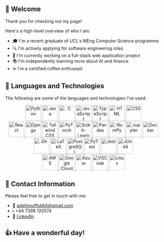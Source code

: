 ## 👋 Welcome

Thank you for checking out my page!

Here's a high-level overview of who I am:
- 🎓 I'm a recent graduate of UCL's MEng Computer Science programme
- 🔍 I'm actively applying for software engineering roles
- 🔨 I'm currently working on a full-stack web application project
- 📚 I'm independently learning more about AI and finance
- ☕ I'm a certified coffee enthusiast

## 🧰 Languages and Technologies

The following are some of the languages and technologies I've used:
<div align="center">
  <a href="https://www.python.org/" target="_blank" rel="noreferrer">
    <img src="https://github.com/AdelM64/AdelM64/assets/92412158/ac03a853-cef3-49ff-8653-bed2f6a21133" alt="Python" width="50" height="50"/>
  </a>
  <a href="https://www.oracle.com/uk/java/technologies/downloads/" target="_blank" rel="noreferrer">
    <img src="https://github.com/AdelM64/AdelM64/assets/92412158/b190106d-d996-495b-8f58-7c56cc9bef05" alt="Java" width="50" height="50"/>
  </a>
  <a href="https://gcc.gnu.org/" target="_blank" rel="noreferrer">
    <img src="https://github.com/AdelM64/AdelM64/assets/92412158/3f297ec6-af00-4d7c-81d4-06f551908a69" alt="C" width="50" height="50"/>
  </a>
  <a href="https://developer.mozilla.org/en-US/docs/Web/JavaScript" target="_blank" rel="noreferrer">
    <img src="https://github.com/AdelM64/AdelM64/assets/92412158/5b7a52f9-3ad5-4d0d-8181-f5f4106d6597" alt="JavaScript" width="50" height="50"/>
  </a>
  <a href="https://www.typescriptlang.org/" target="_blank" rel="noreferrer">
    <img src="https://github.com/AdelM64/AdelM64/assets/92412158/9b166e62-18ca-453c-aec5-1480a15360f8" alt="TypeScript" width="50" height="50"/>
  </a>
  <a href="https://html.com/html5/" target="_blank" rel="noreferrer">
    <img src="https://github.com/AdelM64/AdelM64/assets/92412158/8c30bfc5-5367-43f6-8880-3ce651af28a2" alt="HTML" width="50" height="50"/>
  </a>
  <a href="https://www.w3.org/Style/CSS/" target="_blank" rel="noreferrer">
    <img src="https://github.com/AdelM64/AdelM64/assets/92412158/58495166-50a7-49c1-95fd-0367f77327aa" alt="CSS" width="50" height="50"/>
  </a>
</div>
<div align="center">
  <a href="https://react.dev/" target="_blank" rel="noreferrer">
    <img src="https://github.com/AdelM64/AdelM64/assets/92412158/4e15422b-5ce5-4d85-84cb-459b560774b0" alt="React" width="50" height="50"/>
  </a>
  <a href="https://www.djangoproject.com/" target="_blank" rel="noreferrer">
    <img src="https://github.com/AdelM64/AdelM64/assets/92412158/8a48259a-420c-403f-9906-e64c5641cba9" alt="Django" width="50" height="50"/>
  </a>
  <a href="https://tailwindcss.com/" target="_blank" rel="noreferrer">
    <img src="https://github.com/AdelM64/AdelM64/assets/92412158/1fa930a3-96c7-44f9-b43c-2402e8f8812c" alt="Tailwind CSS" width="50" height="50"/>
  </a>
  <a href="https://pytorch.org/" target="_blank" rel="noreferrer">
    <img src="https://github.com/AdelM64/AdelM64/assets/92412158/72a74831-1c68-4b95-9751-5ed7f5ffbb0a" alt="PyTorch" width="50" height="50"/>
  </a>
  <a href="https://scikit-learn.org/stable/" target="_blank" rel="noreferrer">
    <img src="https://github.com/AdelM64/AdelM64/assets/92412158/3d57035d-72ff-406a-a6e8-4e877dcf8b0e" alt="Scikit-Learn" width="50" height="50"/>
  </a>
  <a href="https://pandas.pydata.org/" target="_blank" rel="noreferrer">
    <img src="https://github.com/AdelM64/AdelM64/assets/92412158/f177836f-6e76-45ba-9553-cde20740ec7b" alt="Pandas" width="50" height="50"/>
  </a>
  <a href="https://numpy.org/" target="_blank" rel="noreferrer">
    <img src="https://github.com/AdelM64/AdelM64/assets/92412158/22155a92-c7fc-4744-b312-b3605dfc3eb1" alt="NumPy" width="50" height="50"/>
  </a>
  <a href="https://jupyter.org/" target="_blank" rel="noreferrer">
    <img src="https://github.com/AdelM64/AdelM64/assets/92412158/b18612cd-7f81-4e21-8b64-7bbb700cfa01" alt="Jupyter" width="50" height="50"/>
  </a>
  <a href="https://www.docker.com/" target="_blank" rel="noreferrer">
    <img src="https://github.com/AdelM64/AdelM64/assets/92412158/7b3d8d8b-8770-4882-997e-282fbcdf6953" alt="Docker" width="50" height="50"/>
  </a>
  <a href="https://git-scm.com/" target="_blank" rel="noreferrer">
    <img src="https://github.com/AdelM64/AdelM64/assets/92412158/8e12686e-3e17-46f6-8b75-199619c00eb0" alt="Git" width="50" height="50"/>
  </a>
  <a href="https://www.latex-project.org/" target="_blank" rel="noreferrer">
    <img src="https://github.com/AdelM64/AdelM64/assets/92412158/04784307-ee45-4ee3-bcd7-1938b5bf2b08" alt="LaTeX" width="50" height="50"/>
  </a>
  <a href="https://www.postgresql.org/" target="_blank" rel="noreferrer">
    <img src="https://github.com/AdelM64/AdelM64/assets/92412158/b13bf5e9-3076-4728-9ae5-ad608f0a1530" alt="PostgreSQL" width="50" height="50"/>
  </a>
  <a href="https://docs.pytest.org/en/8.2.x/" target="_blank" rel="noreferrer">
    <img src="https://github.com/AdelM64/AdelM64/assets/92412158/c2389d32-6032-4d0b-924c-d7ed82d7d311" alt="PyTest" width="50" height="50"/>
  </a>
  <a href="https://jestjs.io/" target="_blank" rel="noreferrer">
    <img src="https://github.com/AdelM64/AdelM64/assets/92412158/53974d11-aedc-4bec-959b-037656cd8ec8" alt="Jest" width="50" height="50"/>
  </a>
  <a href="https://junit.org/junit4/" target="_blank" rel="noreferrer">
    <img src="https://github.com/AdelM64/AdelM64/assets/92412158/4ac3540b-a061-47b8-a8c4-ab1041174fe8" alt="JUnit4" width="50" height="50"/>
  </a>
</div>
<div align="center">
  <a href="https://docs.aws.amazon.com/" target="_blank" rel="noreferrer">
    <img src="https://github.com/AdelM64/AdelM64/assets/92412158/3ebadec3-d5b9-4e50-b92a-34e0eb73250d" alt="AWS" width="50" height="50"/>
  </a>
  <a href="https://cloud.google.com/docs" target="_blank" rel="noreferrer">
    <img src="https://github.com/AdelM64/AdelM64/assets/92412158/0c169512-0fbf-4be1-b174-6813126a999c" alt="Google Cloud" width="50" height="50"/>
  </a>
  <a href="https://learn.microsoft.com/en-us/azure/?product=popular" target="_blank" rel="noreferrer">
    <img src="https://github.com/AdelM64/AdelM64/assets/92412158/05f2e744-31fd-4052-a5b1-4aa9b7eef0cd" alt="Azure" width="50" height="50"/>
  </a>
  <a href="https://code.visualstudio.com/" target="_blank" rel="noreferrer">
    <img src="https://github.com/AdelM64/AdelM64/assets/92412158/c0f701d1-c385-43eb-8bb7-41ccbb2eab68" alt="VSCode" width="50" height="50"/>
  </a>
  <a href="https://www.kernel.org/" target="_blank" rel="noreferrer">
    <img src="https://github.com/AdelM64/AdelM64/assets/92412158/f41c1037-3489-48d6-86fe-01f3489665e6" alt="Linux" width="50" height="50"/>
  </a>
</div>

## 📠 Contact Information

Please feel free to get in touch with me:
- 📧 adelmouffok64@gmail.com
- 📞 +44 7398 120574
- 💼 [LinkedIn](www.linkedin.com/in/adel-mouffok "My LinkedIn page")

## 👍 Have a wonderful day!
<!--
**AdelM64/AdelM64** is a ✨ _special_ ✨ repository because its `README.md` (this file) appears on your GitHub profile.

Here are some ideas to get you started:

- 🔭 I’m currently working on ...
- 🌱 I’m currently learning ...
- 👯 I’m looking to collaborate on ...
- 🤔 I’m looking for help with ...
- 💬 Ask me about ...
- 📫 How to reach me: ...
- 😄 Pronouns: ...
- ⚡ Fun fact: ...
-->

<!-- Logo Links
LANGUAGES
---------
Python: ![Python-logo-notext svg](https://github.com/AdelM64/AdelM64/assets/92412158/ac03a853-cef3-49ff-8653-bed2f6a21133)
Java: ![java-original-logo](https://github.com/AdelM64/AdelM64/assets/92412158/b190106d-d996-495b-8f58-7c56cc9bef05)
C: ![C_Logo](https://github.com/AdelM64/AdelM64/assets/92412158/3f297ec6-af00-4d7c-81d4-06f551908a69)
JavaScript: ![JavaScript-logo](https://github.com/AdelM64/AdelM64/assets/92412158/5b7a52f9-3ad5-4d0d-8181-f5f4106d6597)
TypeScript: ![typescript_logo](https://github.com/AdelM64/AdelM64/assets/92412158/9b166e62-18ca-453c-aec5-1480a15360f8)
<svg id="Layer_1" xmlns="http://www.w3.org/2000/svg" viewBox="0 0 400 400" width="2500" height="2500"><style>.st0{fill:#007acc}.st1{fill:#fff}</style><path class="st0" d="M0 200V0h400v400H0"/><path class="st1" d="M87.7 200.7V217h52v148h36.9V217h52v-16c0-9 0-16.3-.4-16.5 0-.3-31.7-.4-70.2-.4l-70 .3v16.4l-.3-.1zM321.4 184c10.2 2.4 18 7 25 14.3 3.7 4 9.2 11 9.6 12.8 0 .6-17.3 12.3-27.8 18.8-.4.3-2-1.4-3.6-4-5.2-7.4-10.5-10.6-18.8-11.2-12-.8-20 5.5-20 16 0 3.2.6 5 1.8 7.6 2.7 5.5 7.7 8.8 23.2 15.6 28.6 12.3 41 20.4 48.5 32 8.5 13 10.4 33.4 4.7 48.7-6.4 16.7-22 28-44.3 31.7-7 1.2-23 1-30.5-.3-16-3-31.3-11-40.7-21.3-3.7-4-10.8-14.7-10.4-15.4l3.8-2.4 15-8.7 11.3-6.6 2.6 3.5c3.3 5.2 10.7 12.2 15 14.6 13 6.7 30.4 5.8 39-2 3.7-3.4 5.3-7 5.3-12 0-4.6-.7-6.7-3-10.2-3.2-4.4-9.6-8-27.6-16-20.7-8.8-29.5-14.4-37.7-23-4.7-5.2-9-13.3-11-20-1.5-5.8-2-20-.6-25.7 4.3-20 19.4-34 41-38 7-1.4 23.5-.8 30.4 1l-.2.2z"/></svg>
HTML: ![HTML5_Badge svg](https://github.com/AdelM64/AdelM64/assets/92412158/8c30bfc5-5367-43f6-8880-3ce651af28a2)
CSS: ![CSS3_logo svg](https://github.com/AdelM64/AdelM64/assets/92412158/58495166-50a7-49c1-95fd-0367f77327aa)

FRAMEWORKS/LIBRARIES
----------
React: ![React-icon svg](https://github.com/AdelM64/AdelM64/assets/92412158/4e15422b-5ce5-4d85-84cb-459b560774b0)
Django: ![django-logo-4C5ECF7036-seeklogo com](https://github.com/AdelM64/AdelM64/assets/92412158/8a48259a-420c-403f-9906-e64c5641cba9)
Tailwind CSS: ![Tailwind_CSS_Logo svg](https://github.com/AdelM64/AdelM64/assets/92412158/1fa930a3-96c7-44f9-b43c-2402e8f8812c)
PyTorch: <img width="331" alt="PyTorch-logo-WS" src="https://github.com/AdelM64/AdelM64/assets/92412158/72a74831-1c68-4b95-9751-5ed7f5ffbb0a">
Scikit-Learn: ![scikit-learn-logo](https://github.com/AdelM64/AdelM64/assets/92412158/3d57035d-72ff-406a-a6e8-4e877dcf8b0e)
Pandas: ![pandas_logo](https://github.com/AdelM64/AdelM64/assets/92412158/f177836f-6e76-45ba-9553-cde20740ec7b)
Numpy: ![numpy-1](https://github.com/AdelM64/AdelM64/assets/92412158/22155a92-c7fc-4744-b312-b3605dfc3eb1)
<svg height="2500" preserveAspectRatio="xMidYMid" width="2336" xmlns="http://www.w3.org/2000/svg" viewBox="0 0 256 273.612"><path d="M191.548 186.292l.06 60.52-53.705 26.8v-60.494zM256 153.947v60.731l-45.805 22.86-.033-60.454zm-64.533-48.66l.06 59.885-53.625 26.647v-59.905zm64.533-32.082v59.509l-45.851 23.309-.04-60.005zm-126.262-7.04l47.933 24.195-49.731 24.975-47.028-23.62zM63.065 32.511l45.718 23.077-48.938 25.543-46.954-23.58zm130.69.35l49.243 24.69-44.04 22.12-48.032-24.228zM128.233 0l44.33 22.225-42.506 22.694L84.377 21.88z" fill="#4dabcf"/><path d="M118.944 131.914L82.77 113.728v78.606S38.533 98.207 34.434 89.752c-.528-1.091-2.703-2.288-3.259-2.578C23.243 83.009 0 71.235 0 71.235V210.11l32.154 17.188v-72.59s43.768 84.105 44.211 85.024c.443.92 4.84 9.784 9.533 12.897 6.253 4.139 33.053 20.255 33.053 20.255z" fill="#4d77cf"/></svg>
Jupyter: ![883px-Jupyter_logo svg](https://github.com/AdelM64/AdelM64/assets/92412158/b18612cd-7f81-4e21-8b64-7bbb700cfa01)
Docker: ![docker-icon-icon](https://github.com/AdelM64/AdelM64/assets/92412158/7b3d8d8b-8770-4882-997e-282fbcdf6953)
Git: ![Git_icon svg](https://github.com/AdelM64/AdelM64/assets/92412158/8e12686e-3e17-46f6-8b75-199619c00eb0)
LaTeX: ![LaTeX_logo svg](https://github.com/AdelM64/AdelM64/assets/92412158/04784307-ee45-4ee3-bcd7-1938b5bf2b08)
PostgreSQL: ![Postgresql_elephant svg](https://github.com/AdelM64/AdelM64/assets/92412158/b13bf5e9-3076-4728-9ae5-ad608f0a1530)
PyTest: ![Pytest_logo svg](https://github.com/AdelM64/AdelM64/assets/92412158/c2389d32-6032-4d0b-924c-d7ed82d7d311)
Jest: ![jest-logo-png-transparent](https://github.com/AdelM64/AdelM64/assets/92412158/53974d11-aedc-4bec-959b-037656cd8ec8)
JUnit: ![junit_logo](https://github.com/AdelM64/AdelM64/assets/92412158/4ac3540b-a061-47b8-a8c4-ab1041174fe8)

TOOLS/SERVICES
--------------------
AWS: ![amazon-web-services-aws-logo](https://github.com/AdelM64/AdelM64/assets/92412158/3ebadec3-d5b9-4e50-b92a-34e0eb73250d)
Google Cloud: ![google-cloud-icon](https://github.com/AdelM64/AdelM64/assets/92412158/0c169512-0fbf-4be1-b174-6813126a999c)
Azure: ![Microsoft_Azure svg](https://github.com/AdelM64/AdelM64/assets/92412158/05f2e744-31fd-4052-a5b1-4aa9b7eef0cd)
VSCode: ![Visual_Studio_Code_1 35_icon svg](https://github.com/AdelM64/AdelM64/assets/92412158/c0f701d1-c385-43eb-8bb7-41ccbb2eab68)
Linux: ![Tux svg](https://github.com/AdelM64/AdelM64/assets/92412158/f41c1037-3489-48d6-86fe-01f3489665e6)


<a href="https://www.python.org/" target="_blank" rel="noreferrer">
    <img src="" alt="Python" width="50" height="50"/>
  </a>
-->
